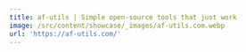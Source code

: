 ```yaml
---
title: af-utils | Simple open-source tools that just work
image: /src/content/showcase/_images/af-utils.com.webp
url: 'https://af-utils.com/'
---
```


